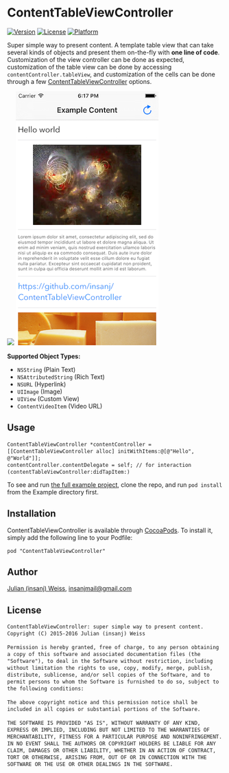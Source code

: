 # ContentTableViewController

[![Version](https://img.shields.io/cocoapods/v/ContentTableViewController.svg?style=flat)](http://cocoadocs.org/docsets/ContentTableViewController)
[![License](https://img.shields.io/cocoapods/l/ContentTableViewController.svg?style=flat)](http://cocoadocs.org/docsets/ContentTableViewController)
[![Platform](https://img.shields.io/cocoapods/p/ContentTableViewController.svg?style=flat)](http://cocoadocs.org/docsets/ContentTableViewController)

Super simple way to present content. A template table view that can take several kinds of objects and present them on-the-fly with **one line of code**. Customization of the view controller can be done as expected, customization of the table view can be done by accessing `contentController.tableView`, and customization of the cells can be done through a few [ContentTableViewController](https://github.com/insanj/ContentTableViewController/blob/master/Pod/Classes/ContentTableViewController.h) options.

![](example-empty.png) ![](example-full.png)

**Supported Object Types:**

- `NSString` (Plain Text)
- `NSAttributedString` (Rich Text)
- `NSURL` (Hyperlink)
- `UIImage` (Image)
- `UIView` (Custom View)
- `ContentVideoItem` (Video URL)

## Usage

	ContentTableViewController *contentController = [[ContentTableViewController alloc] initWithItems:@[@"Hello", @"World"]];
	contentController.contentDelegate = self; // for interaction (contentTableViewController:didTapItem:)	

To see and run [the full example project](https://github.com/insanj/ContentTableViewController/blob/master/Example/ContentTableViewController/INSViewController.m
), clone the repo, and run `pod install` from the Example directory first.

## Installation

ContentTableViewController is available through [CocoaPods](http://cocoapods.org). To install
it, simply add the following line to your Podfile:

    pod "ContentTableViewController"

## Author

[Julian (insanj) Weiss](https://twitter.com/insanj), [insanjmail@gmail.com](mailto:insanjmail@gmail.com)

## License

	ContentTableViewController: super simple way to present content.
	Copyright (C) 2015-2016 Julian (insanj) Weiss
		
	Permission is hereby granted, free of charge, to any person obtaining a copy of this software and associated documentation files (the "Software"), to deal in the Software without restriction, including without limitation the rights to use, copy, modify, merge, publish, distribute, sublicense, and/or sell copies of the Software, and to permit persons to whom the Software is furnished to do so, subject to the following conditions:
	
	The above copyright notice and this permission notice shall be included in all copies or substantial portions of the Software.
	
	THE SOFTWARE IS PROVIDED "AS IS", WITHOUT WARRANTY OF ANY KIND, EXPRESS OR IMPLIED, INCLUDING BUT NOT LIMITED TO THE WARRANTIES OF MERCHANTABILITY, FITNESS FOR A PARTICULAR PURPOSE AND NONINFRINGEMENT. IN NO EVENT SHALL THE AUTHORS OR COPYRIGHT HOLDERS BE LIABLE FOR ANY CLAIM, DAMAGES OR OTHER LIABILITY, WHETHER IN AN ACTION OF CONTRACT, TORT OR OTHERWISE, ARISING FROM, OUT OF OR IN CONNECTION WITH THE SOFTWARE OR THE USE OR OTHER DEALINGS IN THE SOFTWARE.